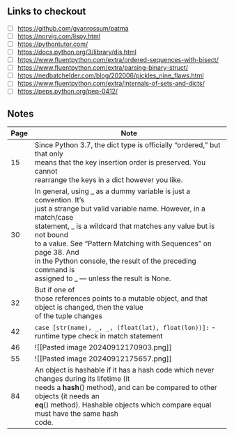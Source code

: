 ## Links to checkout
- [ ] https://github.com/gvanrossum/patma
- [ ] https://norvig.com/lispy.html
- [ ] https://pythontutor.com/
- [ ] https://docs.python.org/3/library/dis.html
- [ ] https://www.fluentpython.com/extra/ordered-sequences-with-bisect/
- [ ] https://www.fluentpython.com/extra/parsing-binary-struct/
- [ ] https://nedbatchelder.com/blog/202006/pickles_nine_flaws.html
- [ ] https://www.fluentpython.com/extra/internals-of-sets-and-dicts/
- [ ] https://peps.python.org/pep-0412/

## Notes

| Page | Note                                                                                                                                                                                                                                                                                                                                                                                             |
| ---- | ------------------------------------------------------------------------------------------------------------------------------------------------------------------------------------------------------------------------------------------------------------------------------------------------------------------------------------------------------------------------------------------------ |
| 15   | Since Python 3.7, the dict type is officially “ordered,” but that only<br>means that the key insertion order is preserved. You cannot<br>rearrange the keys in a dict however you like.                                                                                                                                                                                                          |
| 30   | In general, using _ as a dummy variable is just a convention. It’s<br>just a strange but valid variable name. However, in a match/case<br>statement, _ is a wildcard that matches any value but is not bound<br>to a value. See “Pattern Matching with Sequences” on page 38. And<br>in the Python console, the result of the preceding command is<br>assigned to _ — unless the result is None. |
| 32   | But if one of<br>those references points to a mutable object, and that object is changed, then the value<br>of the tuple changes                                                                                                                                                                                                                                                                 |
| 42   | `case [str(name), _, _, (float(lat), float(lon))]:` - runtime type check in match statement                                                                                                                                                                                                                                                                                                      |
| 46   | ![[Pasted image 20240912170903.png]]                                                                                                                                                                                                                                                                                                                                                             |
| 55   | ![[Pasted image 20240912175657.png]]                                                                                                                                                                                                                                                                                                                                                             |
| 84   | An object is hashable if it has a hash code which never changes during its lifetime (it<br>needs a __hash__() method), and can be compared to other objects (it needs an<br>__eq__() method). Hashable objects which compare equal must have the same hash<br>code.                                                                                                                              |
